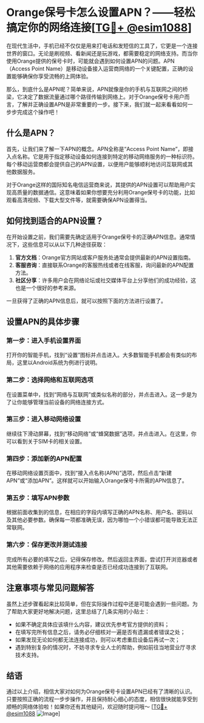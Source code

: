 # Orange保号卡怎么设置APN？——轻松搞定你的网络连接[[TG💪+ @esim1088](https://t.me/s/esim1088)]

在现代生活中，手机已经不仅仅是用来打电话和发短信的工具了，它更是一个连接世界的窗口。无论是刷视频、看新闻还是玩游戏，都需要稳定的网络支持。而当你使用Orange提供的保号卡时，可能就会遇到如何设置APN的问题。APN（Access Point Name）是移动设备接入运营商网络的一个关键配置，正确的设置能够确保你享受流畅的上网体验。

那么，到底什么是APN呢？简单来说，APN就像是你的手机与互联网之间的桥梁，它决定了数据流量通过哪个路径传输到网络上。对于Orange保号卡用户而言，了解并正确设置APN是非常重要的一步。接下来，我们就一起来看看如何一步步完成这个操作吧！

## 什么是APN？

首先，让我们来了解一下APN的概念。APN全称是“Access Point Name”，即接入点名称。它是用于指定移动设备如何连接到特定的移动网络服务的一种标识符。每个移动运营商都会提供自己的APN设置，以便用户能够顺利地访问互联网或其他数据服务。

对于Orange这样的国际知名电信运营商来说，其提供的APN设置可以帮助用户实现高质量的数据通信。这意味着如果你想要充分利用Orange保号卡的功能，比如观看高清视频、下载大型文件等，就需要确保APN设置得当。

## 如何找到适合的APN设置？

在开始设置之前，我们需要先确定适用于Orange保号卡的正确APN信息。通常情况下，这些信息可以从以下几种途径获取：

1. **官方文档**：Orange官方网站或客户服务处通常会提供最新的APN设置指南。
2. **客服咨询**：直接联系Orange的客服热线或者在线客服，询问最新的APN配置方法。
3. **社区分享**：许多用户会在网络论坛或社交媒体平台上分享他们的成功经验，这也是一个很好的参考来源。

一旦获得了正确的APN信息后，就可以按照下面的方法进行设置了。

## 设置APN的具体步骤

### 第一步：进入手机设置界面
打开你的智能手机，找到“设置”图标并点击进入。大多数智能手机都会有类似的布局，这里以Android系统为例进行说明。

### 第二步：选择网络和互联网选项
在设置菜单中，找到“网络与互联网”或类似名称的部分，并点击进入。这一步是为了让你能够管理当前设备的网络连接方式。

### 第三步：进入移动网络设置
继续往下滑动屏幕，找到“移动网络”或“蜂窝数据”选项，并点击进入。在这里，你可以看到关于SIM卡的相关设置。

### 第四步：添加新的APN配置
在移动网络设置页面中，找到“接入点名称(APN)”选项，然后点击“新建APN”或“添加APN”。这样就可以开始输入Orange保号卡所需的APN信息了。

### 第五步：填写APN参数
根据前面收集到的信息，在相应的字段内填写正确的APN名称、用户名、密码以及其他必要参数。确保每一项都准确无误，因为哪怕一个小错误都可能导致无法正常联网。

### 第六步：保存更改并测试连接
完成所有必要的填写之后，记得保存修改。然后返回主界面，尝试打开浏览器或者其他需要依赖于网络的应用程序来检查是否已经成功连接到了互联网。

## 注意事项与常见问题解答

虽然上述步骤看起来比较简单，但在实际操作过程中还是可能会遇到一些问题。为了帮助大家更好地解决问题，这里总结了几条实用的小贴士：

- 如果不确定具体应该填什么内容，建议优先参考官方提供的资料；
- 在填写完所有信息之后，请务必仔细核对一遍是否有遗漏或者错误之处；
- 如果发现无论如何都无法连接成功，则可以考虑重启设备后再试一次；
- 遇到特别复杂的情况时，不妨寻求专业人士的帮助，例如前往当地营业厅寻求技术支持。

## 结语

通过以上介绍，相信大家对如何为Orange保号卡设置APN已经有了清晰的认识。只要按照正确的流程一步步操作，并且保持耐心细心的态度，相信很快就能享受到顺畅的网络体验啦！如果你还有其他疑问，欢迎随时提问哦～ [[TG💪+ @esim1088](https://t.me/s/esim1088) ![Image](https://i.postimg.cc/4NQfJmqS/Snipaste-2025-05-13-00-14-12.png)]